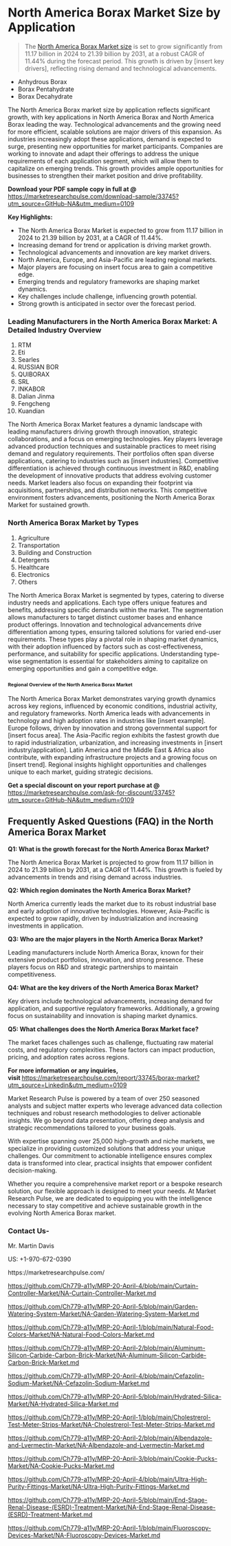 <h1>North America Borax Market&nbsp;Size by Application</h1><blockquote><p>The <a href="https://marketresearchpulse.com/download-sample/33745?utm_source=GitHub-NA&amp;utm_medium=0109">North America Borax Market size</a> is set to grow significantly from 11.17 billion in 2024 to 21.39 billion by 2031, at a robust CAGR of 11.44% during the forecast period. This growth is driven by [insert key drivers], reflecting rising demand and technological advancements.</p></blockquote><ul><li>Anhydrous Borax <li> Borax Pentahydrate <li> Borax Decahydrate</li></ul><p>The North America Borax market size by application reflects significant growth, with key applications in North America Borax and North America Borax leading the way. Technological advancements and the growing need for more efficient, scalable solutions are major drivers of this expansion. As industries increasingly adopt these applications, demand is expected to surge, presenting new opportunities for market participants. Companies are working to innovate and adapt their offerings to address the unique requirements of each application segment, which will allow them to capitalize on emerging trends. This growth provides ample opportunities for businesses to strengthen their market position and drive profitability.</p><p><strong>Download your PDF sample copy in full at @ </strong><a href="https://marketresearchpulse.com/download-sample/33745?utm_source=GitHub-NA&amp;utm_medium=0109">https://marketresearchpulse.com/download-sample/33745?utm_source=GitHub-NA&amp;utm_medium=0109</a></p><p><strong>Key Highlights: </strong></p><ul><li>The North America Borax Market is expected to grow from 11.17 billion in 2024 to 21.39 billion by 2031, at a CAGR of 11.44%.</li><li>Increasing demand for trend or application is driving market growth.</li><li>Technological advancements and innovation are key market drivers.</li><li>North America, Europe, and Asia-Pacific are leading regional markets.</li><li>Major players are focusing on insert focus area to gain a competitive edge.</li><li>Emerging trends and regulatory frameworks are shaping market dynamics.</li><li>Key challenges include challenge, influencing growth potential.</li><li>Strong growth is anticipated in sector over the forecast period.</li></ul><h3>Leading Manufacturers in the North America Borax Market: A Detailed Industry Overview</h3><ol><li>RTM</li><li>Eti</li><li>Searles</li><li>RUSSIAN BOR</li><li>QUIBORAX</li><li>SRL</li><li>INKABOR</li><li>Dalian Jinma</li><li>Fengcheng</li><li>Kuandian</li></ol><div class="flex max-w-full flex-col flex-grow"><div class="min-h-8 text-message flex w-full flex-col items-end gap-2 whitespace-normal break-words [.text-message+&amp;]:mt-5" dir="auto" data-message-author-role="assistant" data-message-id="fd8432e4-4910-450d-b182-61b7bfb0a01f" data-message-model-slug="gpt-4o"><div class="flex w-full flex-col gap-1 empty:hidden first:pt-[3px]"><div class="markdown prose w-full break-words dark:prose-invert light"><p>The North America Borax Market features a dynamic landscape with leading manufacturers driving growth through innovation, strategic collaborations, and a focus on emerging technologies. Key players leverage advanced production techniques and sustainable practices to meet rising demand and regulatory requirements. Their portfolios often span diverse applications, catering to industries such as [insert industries]. Competitive differentiation is achieved through continuous investment in R&amp;D, enabling the development of innovative products that address evolving customer needs. Market leaders also focus on expanding their footprint via acquisitions, partnerships, and distribution networks. This competitive environment fosters advancements, positioning the North America Borax Market for sustained growth.</p></div></div></div></div><h3>North America Borax Market by Types</h3><ol><li>Agriculture <li> Transportation <li> Building and Construction <li> Detergents <li> Healthcare <li> Electronics <li> Others</li></ol><div class="flex max-w-full flex-col flex-grow"><div class="min-h-8 text-message flex w-full flex-col items-end gap-2 whitespace-normal break-words [.text-message+&amp;]:mt-5" dir="auto" data-message-author-role="assistant" data-message-id="084470be-0bb7-4664-bddf-5156b4f41249" data-message-model-slug="gpt-4o-mini"><div class="flex w-full flex-col gap-1 empty:hidden first:pt-[3px]"><div class="markdown prose w-full break-words dark:prose-invert light"><p>The North America Borax Market is segmented by types, catering to diverse industry needs and applications. Each type offers unique features and benefits, addressing specific demands within the market. The segmentation allows manufacturers to target distinct customer bases and enhance product offerings. Innovation and technological advancements drive differentiation among types, ensuring tailored solutions for varied end-user requirements. These types play a pivotal role in shaping market dynamics, with their adoption influenced by factors such as cost-effectiveness, performance, and suitability for specific applications. Understanding type-wise segmentation is essential for stakeholders aiming to capitalize on emerging opportunities and gain a competitive edge.</p></div></div></div></div><h3><span style="font-size: 11px;">Regional Overview of the North America Borax Market</span></h3><div class="flex max-w-full flex-col flex-grow"><div class="min-h-8 text-message flex w-full flex-col items-end gap-2 whitespace-normal break-words [.text-message+&amp;]:mt-5" dir="auto" data-message-author-role="assistant" data-message-id="e9038762-ce64-4e30-91c9-9bd413514231" data-message-model-slug="gpt-4o-mini"><div class="flex w-full flex-col gap-1 empty:hidden first:pt-[3px]"><div class="markdown prose w-full break-words dark:prose-invert light"><p>The North America Borax Market demonstrates varying growth dynamics across key regions, influenced by economic conditions, industrial activity, and regulatory frameworks. North America leads with advancements in technology and high adoption rates in industries like [insert example]. Europe follows, driven by innovation and strong governmental support for [insert focus area]. The Asia-Pacific region exhibits the fastest growth due to rapid industrialization, urbanization, and increasing investments in [insert industry/application]. Latin America and the Middle East &amp; Africa also contribute, with expanding infrastructure projects and a growing focus on [insert trend]. Regional insights highlight opportunities and challenges unique to each market, guiding strategic decisions.</p></div></div></div></div><p><strong>Get a special discount on your report purchase at @ </strong><a href="https://marketresearchpulse.com/ask-for-discount/33745?utm_source=GitHub-NA&amp;utm_medium=0109">https://marketresearchpulse.com/ask-for-discount/33745?utm_source=GitHub-NA&amp;utm_medium=0109</a></p><h2>Frequently Asked Questions (FAQ) in the North America Borax Market</h2><p><strong>Q1: What is the growth forecast for the North America Borax Market?</strong></p><p>The North America Borax Market is projected to grow from 11.17 billion in 2024 to 21.39 billion by 2031, at a CAGR of 11.44%. This growth is fueled by advancements in trends and rising demand across industries.</p><p><strong>Q2: Which region dominates the North America Borax Market?</strong></p><p>North America currently leads the market due to its robust industrial base and early adoption of innovative technologies. However, Asia-Pacific is expected to grow rapidly, driven by industrialization and increasing investments in application.</p><p><strong>Q3: Who are the major players in the North America Borax Market?</strong></p><p>Leading manufacturers include North America Borax, known for their extensive product portfolios, innovation, and strong presence. These players focus on R&amp;D and strategic partnerships to maintain competitiveness.</p><p><strong>Q4: What are the key drivers of the North America Borax Market?</strong></p><p>Key drivers include technological advancements, increasing demand for application, and supportive regulatory frameworks. Additionally, a growing focus on sustainability and innovation is shaping market dynamics.</p><p><strong>Q5: What challenges does the North America Borax Market face?</strong></p><p>The market faces challenges such as challenge, fluctuating raw material costs, and regulatory complexities. These factors can impact production, pricing, and adoption rates across regions.</p><p><strong>For more information or any inquiries, visit&nbsp;</strong><a href="https://marketresearchpulse.com/report/33745/borax-market?utm_source=Linkedin&utm_medium=0109">https://marketresearchpulse.com/report/33745/borax-market?utm_source=Linkedin&utm_medium=0109</a></p><p>Market Research Pulse is powered by a team of over 250 seasoned analysts and subject matter experts who leverage advanced data collection techniques and robust research methodologies to deliver actionable insights. We go beyond data presentation, offering deep analysis and strategic recommendations tailored to your business goals.</p><p>With expertise spanning over 25,000 high-growth and niche markets, we specialize in providing customized solutions that address your unique challenges. Our commitment to actionable intelligence ensures complex data is transformed into clear, practical insights that empower confident decision-making.</p><p>Whether you require a comprehensive market report or a bespoke research solution, our flexible approach is designed to meet your needs. At Market Research Pulse, we are dedicated to equipping you with the intelligence necessary to stay competitive and achieve sustainable growth in the evolving North America Borax market.</p><h3><strong>Contact Us-</strong></h3><p>Mr. Martin Davis</p><p>US: +1-970-672-0390</p><p>https://marketresearchpulse.com/</p><p><a href="https://github.com/Ch779-a11y/MRP-20-April-4/blob/main/Curtain-Controller-Market/NA-Curtain-Controller-Market.md">https://github.com/Ch779-a11y/MRP-20-April-4/blob/main/Curtain-Controller-Market/NA-Curtain-Controller-Market.md</a></p><p><a href="https://github.com/Ch779-a11y/MRP-20-April-5/blob/main/Garden-Watering-System-Market/NA-Garden-Watering-System-Market.md">https://github.com/Ch779-a11y/MRP-20-April-5/blob/main/Garden-Watering-System-Market/NA-Garden-Watering-System-Market.md</a></p><p><a href="https://github.com/Ch779-a11y/MRP-20-April-1/blob/main/Natural-Food-Colors-Market/NA-Natural-Food-Colors-Market.md">https://github.com/Ch779-a11y/MRP-20-April-1/blob/main/Natural-Food-Colors-Market/NA-Natural-Food-Colors-Market.md</a></p><p><a href="https://github.com/Ch779-a11y/MRP-20-April-2/blob/main/Aluminum-Silicon-Carbide-Carbon-Brick-Market/NA-Aluminum-Silicon-Carbide-Carbon-Brick-Market.md">https://github.com/Ch779-a11y/MRP-20-April-2/blob/main/Aluminum-Silicon-Carbide-Carbon-Brick-Market/NA-Aluminum-Silicon-Carbide-Carbon-Brick-Market.md</a></p><p><a href="https://github.com/Ch779-a11y/MRP-20-April-4/blob/main/Cefazolin-Sodium-Market/NA-Cefazolin-Sodium-Market.md">https://github.com/Ch779-a11y/MRP-20-April-4/blob/main/Cefazolin-Sodium-Market/NA-Cefazolin-Sodium-Market.md</a></p><p><a href="https://github.com/Ch779-a11y/MRP-20-April-5/blob/main/Hydrated-Silica-Market/NA-Hydrated-Silica-Market.md">https://github.com/Ch779-a11y/MRP-20-April-5/blob/main/Hydrated-Silica-Market/NA-Hydrated-Silica-Market.md</a></p><p><a href="https://github.com/Ch779-a11y/MRP-20-April-1/blob/main/Cholestrerol-Test-Meter-Strips-Market/NA-Cholestrerol-Test-Meter-Strips-Market.md">https://github.com/Ch779-a11y/MRP-20-April-1/blob/main/Cholestrerol-Test-Meter-Strips-Market/NA-Cholestrerol-Test-Meter-Strips-Market.md</a></p><p><a href="https://github.com/Ch779-a11y/MRP-20-April-2/blob/main/Albendazole-and-Lvermectin-Market/NA-Albendazole-and-Lvermectin-Market.md">https://github.com/Ch779-a11y/MRP-20-April-2/blob/main/Albendazole-and-Lvermectin-Market/NA-Albendazole-and-Lvermectin-Market.md</a></p><p><a href="https://github.com/Ch779-a11y/MRP-20-April-3/blob/main/Cookie-Pucks-Market/NA-Cookie-Pucks-Market.md">https://github.com/Ch779-a11y/MRP-20-April-3/blob/main/Cookie-Pucks-Market/NA-Cookie-Pucks-Market.md</a></p><p><a href="https://github.com/Ch779-a11y/MRP-20-April-4/blob/main/Ultra-High-Purity-Fittings-Market/NA-Ultra-High-Purity-Fittings-Market.md">https://github.com/Ch779-a11y/MRP-20-April-4/blob/main/Ultra-High-Purity-Fittings-Market/NA-Ultra-High-Purity-Fittings-Market.md</a></p><p><a href="https://github.com/Ch779-a11y/MRP-20-April-5/blob/main/End-Stage-Renal-Disease-(ESRD)-Treatment-Market/NA-End-Stage-Renal-Disease-(ESRD)-Treatment-Market.md">https://github.com/Ch779-a11y/MRP-20-April-5/blob/main/End-Stage-Renal-Disease-(ESRD)-Treatment-Market/NA-End-Stage-Renal-Disease-(ESRD)-Treatment-Market.md</a></p><p><a href="https://github.com/Ch779-a11y/MRP-20-April-1/blob/main/Fluoroscopy-Devices-Market/NA-Fluoroscopy-Devices-Market.md">https://github.com/Ch779-a11y/MRP-20-April-1/blob/main/Fluoroscopy-Devices-Market/NA-Fluoroscopy-Devices-Market.md</a></p>
